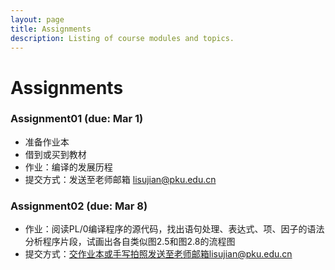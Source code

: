 ```yaml
---
layout: page
title: Assignments
description: Listing of course modules and topics.
---
```


# Assignments


### Assignment01 (due: Mar 1)
- 准备作业本
- 借到或买到教材
- 作业：编译的发展历程
- 提交方式：发送至老师邮箱 lisujian@pku.edu.cn

### Assignment02 (due: Mar 8)
- 作业：阅读PL/0编译程序的源代码，找出语句处理、表达式、项、因子的语法分析程序片段，试画出各自类似图2.5和图2.8的流程图
- 提交方式：交作业本或手写拍照发送至老师邮箱lisujian@pku.edu.cn

<!-- {% for module in site.assignments %}
{{ module }}
{% endfor %} -->
